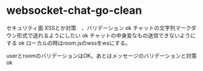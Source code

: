 # websocket-chat-go-clean

セキュリティ面 XSSとか対策　、バリデーション ok
チャットの文字列マークダウン形式で送れるようにしたい ok
チャットの中身変なもの送信できないようにする ok
ローカルの時はroom.jsのwssをwsにする。

userとroomのバリデーションはOK。あとはメッセージのバリデーションと対策 ok
